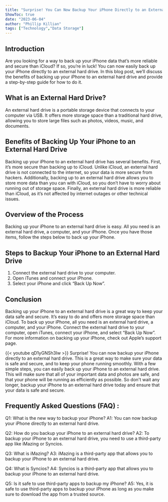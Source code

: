 ```yaml
---
title: "Surprise! You Can Now Backup Your iPhone Directly to an External Hard Drive - Here's How!"
ShowToc: true 
date: "2023-06-04"
author: "Phillip Killian" 
tags: ["Technology","Data Storage"]
---
```

## Introduction

Are you looking for a way to back up your iPhone data that’s more reliable and secure than iCloud? If so, you’re in luck! You can now easily back up your iPhone directly to an external hard drive. In this blog post, we’ll discuss the benefits of backing up your iPhone to an external hard drive and provide a step-by-step guide for how to do it.

## What is an External Hard Drive?

An external hard drive is a portable storage device that connects to your computer via USB. It offers more storage space than a traditional hard drive, allowing you to store large files such as photos, videos, music, and documents.

## Benefits of Backing Up Your iPhone to an External Hard Drive

Backing up your iPhone to an external hard drive has several benefits. First, it’s more secure than backing up to iCloud. Unlike iCloud, an external hard drive is not connected to the internet, so your data is more secure from hackers. Additionally, backing up to an external hard drive allows you to store more data than you can with iCloud, so you don’t have to worry about running out of storage space. Finally, an external hard drive is more reliable than iCloud, as it’s not affected by internet outages or other technical issues.

## Overview of the Process

Backing up your iPhone to an external hard drive is easy. All you need is an external hard drive, a computer, and your iPhone. Once you have those items, follow the steps below to back up your iPhone.

## Steps to Backup Your iPhone to an External Hard Drive

1. Connect the external hard drive to your computer.
2. Open iTunes and connect your iPhone.
3. Select your iPhone and click “Back Up Now”.

## Conclusion

Backing up your iPhone to an external hard drive is a great way to keep your data safe and secure. It’s easy to do and offers more storage space than iCloud. To back up your iPhone, all you need is an external hard drive, a computer, and your iPhone. Connect the external hard drive to your computer, open iTunes, connect your iPhone, and select “Back Up Now”. For more information on backing up your iPhone, check out Apple’s support page.

{{< youtube qD1yGNSh3Iw >}} 
Surprise! You can now backup your iPhone directly to an external hard drive. This is a great way to make sure your data is safe and secure, and to keep your phone running smoothly. With a few simple steps, you can easily back up your iPhone to an external hard drive. This will make sure that all of your important data and photos are safe, and that your phone will be running as efficiently as possible. So don't wait any longer, backup your iPhone to an external hard drive today and ensure that your data is safe and secure.

## Frequently Asked Questions (FAQ) :
Q1: What is the new way to backup your iPhone? 
A1: You can now backup your iPhone directly to an external hard drive.

Q2: How do you backup your iPhone to an external hard drive?
A2: To backup your iPhone to an external hard drive, you need to use a third-party app like iMazing or Syncios.

Q3: What is iMazing? 
A3: iMazing is a third-party app that allows you to backup your iPhone to an external hard drive.

Q4: What is Syncios? 
A4: Syncios is a third-party app that allows you to backup your iPhone to an external hard drive.

Q5: Is it safe to use third-party apps to backup my iPhone?
A5: Yes, it is safe to use third-party apps to backup your iPhone as long as you make sure to download the app from a trusted source.


